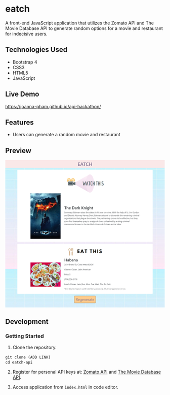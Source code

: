 # eatch
A front-end JavaScript application that utilizes the Zomato API and The Movie Database API to generate random options for a movie and restaurant for indecisive users.

## Technologies Used
* Bootstrap 4
* CSS3
* HTML5
* JavaScript

## Live Demo
https://joanna-pham.github.io/api-hackathon/

## Features
* Users can generate a random movie and restaurant

## Preview
![preview](images/preview.png)

## Development

### Getting Started
1. Clone the repository.
```shell
git clone (ADD LINK)
cd eatch-api
```

2. Register for personal API keys at: [Zomato API](https://developers.zomato.com/api) and [The Movie Database API](https://developers.themoviedb.org/3/getting-started/introduction).

3. Access application from `index.html` in code editor.
